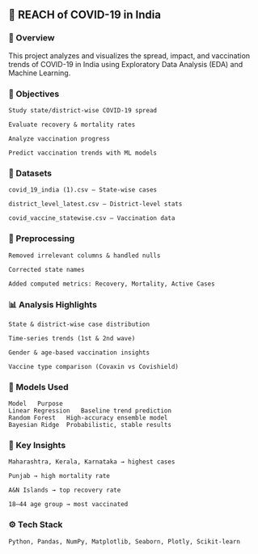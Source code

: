 ## 🦠 REACH of COVID-19 in India
### 📌 Overview

This project analyzes and visualizes the spread, impact, and vaccination trends of COVID-19 in India using Exploratory Data Analysis (EDA) and Machine Learning.


### 🎯 Objectives
```
Study state/district-wise COVID-19 spread

Evaluate recovery & mortality rates

Analyze vaccination progress

Predict vaccination trends with ML models
```

### 🧩 Datasets
```
covid_19_india (1).csv – State-wise cases

district_level_latest.csv – District-level stats

covid_vaccine_statewise.csv – Vaccination data
```


### 🧹 Preprocessing
```
Removed irrelevant columns & handled nulls

Corrected state names

Added computed metrics: Recovery, Mortality, Active Cases
```

### 📊 Analysis Highlights
```
State & district-wise case distribution

Time-series trends (1st & 2nd wave)

Gender & age-based vaccination insights

Vaccine type comparison (Covaxin vs Covishield)
```

### 🤖 Models Used

```
Model	Purpose
Linear Regression	Baseline trend prediction
Random Forest	High-accuracy ensemble model
Bayesian Ridge	Probabilistic, stable results
```

### 🧠 Key Insights
```
Maharashtra, Kerala, Karnataka → highest cases

Punjab → high mortality rate

A&N Islands → top recovery rate

18–44 age group → most vaccinated
```

### ⚙️ Tech Stack
```
Python, Pandas, NumPy, Matplotlib, Seaborn, Plotly, Scikit-learn
```
